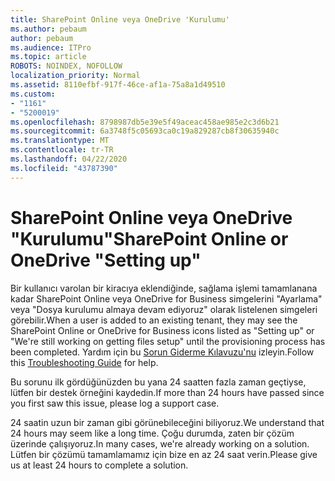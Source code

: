 ```yaml
---
title: SharePoint Online veya OneDrive 'Kurulumu'
ms.author: pebaum
author: pebaum
ms.audience: ITPro
ms.topic: article
ROBOTS: NOINDEX, NOFOLLOW
localization_priority: Normal
ms.assetid: 8110efbf-917f-46ce-af1a-75a8a1d49510
ms.custom:
- "1161"
- "5200019"
ms.openlocfilehash: 8798987db5e39e5f49aceac458ae985e2c3d6b21
ms.sourcegitcommit: 6a3748f5c05693ca0c19a829287cb8f30635940c
ms.translationtype: MT
ms.contentlocale: tr-TR
ms.lasthandoff: 04/22/2020
ms.locfileid: "43787390"
---
```

# <a name="sharepoint-online-or-onedrive-setting-up"></a><span data-ttu-id="886a5-102">SharePoint Online veya OneDrive "Kurulumu"</span><span class="sxs-lookup"><span data-stu-id="886a5-102">SharePoint Online or OneDrive "Setting up"</span></span>

<span data-ttu-id="886a5-103">Bir kullanıcı varolan bir kiracıya eklendiğinde, sağlama işlemi tamamlanana kadar SharePoint Online veya OneDrive for Business simgelerini "Ayarlama" veya "Dosya kurulumu almaya devam ediyoruz" olarak listelenen simgeleri görebilir.</span><span class="sxs-lookup"><span data-stu-id="886a5-103">When a user is added to an existing tenant, they may see the SharePoint Online or OneDrive for Business icons listed as "Setting up" or "We're still working on getting files setup" until the provisioning process has been completed.</span></span> <span data-ttu-id="886a5-104">Yardım için bu [Sorun Giderme Kılavuzu'nu](https://docs.microsoft.com/sharepoint/support/sites/troubleshooting-guide-for-sites-stopped-at-provisioning) izleyin.</span><span class="sxs-lookup"><span data-stu-id="886a5-104">Follow this [Troubleshooting Guide](https://docs.microsoft.com/sharepoint/support/sites/troubleshooting-guide-for-sites-stopped-at-provisioning) for help.</span></span>

<span data-ttu-id="886a5-105">Bu sorunu ilk gördüğünüzden bu yana 24 saatten fazla zaman geçtiyse, lütfen bir destek örneğini kaydedin.</span><span class="sxs-lookup"><span data-stu-id="886a5-105">If more than 24 hours have passed since you first saw this issue, please log a support case.</span></span>

<span data-ttu-id="886a5-106">24 saatin uzun bir zaman gibi görünebileceğini biliyoruz.</span><span class="sxs-lookup"><span data-stu-id="886a5-106">We understand that 24 hours may seem like a long time.</span></span> <span data-ttu-id="886a5-107">Çoğu durumda, zaten bir çözüm üzerinde çalışıyoruz.</span><span class="sxs-lookup"><span data-stu-id="886a5-107">In many cases, we're already working on a solution.</span></span> <span data-ttu-id="886a5-108">Lütfen bir çözümü tamamlamamız için bize en az 24 saat verin.</span><span class="sxs-lookup"><span data-stu-id="886a5-108">Please give us at least 24 hours to complete a solution.</span></span>
